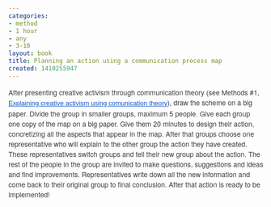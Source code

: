 ```yaml
---
categories:
- method
- 1 hour
- any
- 3-10
layout: book
title: Planning an action using a communication process map
created: 1410255947
---
```

<p style="margin: 0px 0px 10px; padding: 0px; border: 0px; font-family: 'Helvetica Neue', Helvetica, Arial, sans-serif; line-height: 20px; font-size: 13.63636302947998px; vertical-align: baseline; color: rgb(59, 59, 59);"><span style="margin: 0px; padding: 0px; border: 0px; font-family: inherit; font-style: inherit; font-variant: inherit; font-weight: inherit; line-height: inherit; font-size: 13.63636302947998px; vertical-align: baseline;">After presenting creative activism through communication theory (see Methods #1, <a href="http://mastazine.net/handbook/methods/introduction/communication" id="docs-internal-guid-346e1474-8804-9ba5-1449-b7db4f1e8661" style="text-decoration:none;"><span style="font-size:13px;font-family:Arial;color:#1155cc;background-color:transparent;font-weight:normal;font-style:normal;font-variant:normal;text-decoration:underline;vertical-align:baseline;">Explaining creative activism using comunication theory</span></a>), draw the scheme on a big paper. Divide the group in smaller groups, maximum 5 people. Give each group one copy of the map on a big paper. Give them 20 minutes to design their action, concretizing all the aspects that appear in the map. After that groups choose one representative who will explain to the other group the action they have created. These representatives switch groups and tell their new group about the action. The rest of the people in the group are invited to make questions, suggestions and ideas and find improvements. Representatives write down all the new information and come back to their original group to final conclusion. After that action is ready to be implemented!</span></p>
<p style="margin: 0px 0px 10px; padding: 0px; border: 0px; font-family: 'Helvetica Neue', Helvetica, Arial, sans-serif; line-height: 20px; font-size: 13.63636302947998px; vertical-align: baseline; color: rgb(59, 59, 59);">&nbsp;</p>
